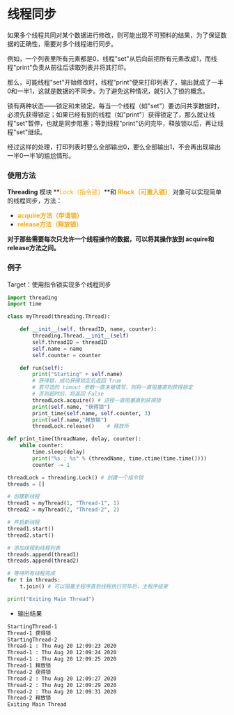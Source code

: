 # 线程同步

如果多个线程共同对某个数据进行修改，则可能出现不可预料的结果，为了保证数据的正确性，需要对多个线程进行同步。

例如，一个列表里所有元素都是0，线程"set"从后向前把所有元素改成1，而线程"print"负责从前往后读取列表并将其打印。

那么，可能线程"set"开始修改时，线程"print"便来打印列表了，输出就成了一半0和一半1，这就是数据的不同步。为了避免这种情况，就引入了锁的概念。

锁有两种状态——锁定和未锁定。每当一个线程（如"set"）要访问共享数据时，必须先获得锁定；如果已经有别的线程（如"print"）获得锁定了，那么就让线程"set"暂停，也就是同步阻塞；等到线程"print"访问完毕，释放锁以后，再让线程"set"继续。

经过这样的处理，打印列表时要么全部输出0，要么全部输出1，不会再出现输出一半0一半1的尴尬情形。

### 使用方法

 **Threading** 模块 **<font color="orange">Lock（指令锁）</font>**和 **<font color="orange">Rlock（可重入锁）</font>** 对象可以实现简单的线程同步，方法：

-  **<font color="orange">acquire方法（申请锁）</font>** 
- **<font color="orange"> release方法（释放锁）</font>**

**对于那些需要每次只允许一个线程操作的数据，可以将其操作放到 acquire和release方法之间。**



### 例子

Target：使用指令锁实现多个线程同步

```python
import threading
import time

class myThread(threading.Thread):

    def __init__(self, threadID, name, counter):
        threading.Thread.__init__(self)
        self.threadID = threadID
        self.name = name
        self.counter = counter

    def run(self):
        print("Starting" + self.name)
        # 获得锁，成功获得锁定后返回 True
        # 若可选的 timout 参数一直未被填写，则将一直阻塞直到获得锁定
        # 否则超时后，将返回 False
        threadLock.acquire() # 进程一直阻塞直到获得锁
        print(self.name, "获得锁")
        print_time(self.name, self.counter, 3)
        print(self.name,"释放锁")
        threadLock.release()    # 释放所

def print_time(threadName, delay, counter):
    while counter:
        time.sleep(delay)
        print("%s : %s" % (threadName, time.ctime(time.time())))
        counter -= 1

threadLock = threading.Lock() # 创建一个指令锁
threads = []

# 创建新线程
thread1 = myThread(1, "Thread-1", 1)
thread2 = myThread(2, "Thread-2", 2)

# 开启新线程
thread1.start()
thread2.start()

# 添加线程到线程列表
threads.append(thread1)
threads.append(thread2)

# 等待所有线程完成
for t in threads:
    t.join() # 可以阻塞主程序直到线程执行完毕后，主程序结束

print("Exiting Main Thread")
```

- 输出结果

```txt
StartingThread-1
Thread-1 获得锁
StartingThread-2
Thread-1 : Thu Aug 20 12:09:23 2020
Thread-1 : Thu Aug 20 12:09:24 2020
Thread-1 : Thu Aug 20 12:09:25 2020
Thread-1 释放锁
Thread-2 获得锁
Thread-2 : Thu Aug 20 12:09:27 2020
Thread-2 : Thu Aug 20 12:09:29 2020
Thread-2 : Thu Aug 20 12:09:31 2020
Thread-2 释放锁
Exiting Main Thread
```



